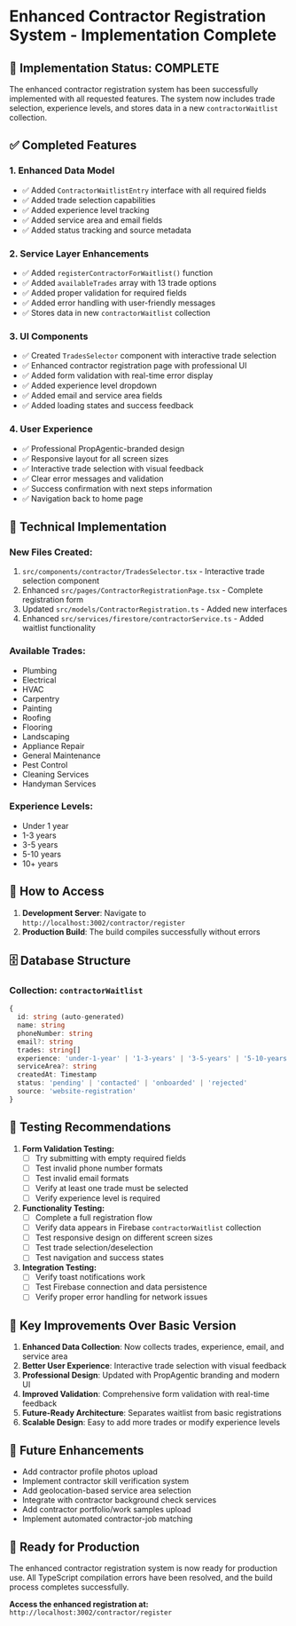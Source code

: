 # Enhanced Contractor Registration System - Implementation Complete

## 🎉 Implementation Status: COMPLETE

The enhanced contractor registration system has been successfully implemented with all requested features. The system now includes trade selection, experience levels, and stores data in a new `contractorWaitlist` collection.

## ✅ Completed Features

### 1. Enhanced Data Model
- ✅ Added `ContractorWaitlistEntry` interface with all required fields
- ✅ Added trade selection capabilities
- ✅ Added experience level tracking
- ✅ Added service area and email fields
- ✅ Added status tracking and source metadata

### 2. Service Layer Enhancements
- ✅ Added `registerContractorForWaitlist()` function
- ✅ Added `availableTrades` array with 13 trade options
- ✅ Added proper validation for required fields
- ✅ Added error handling with user-friendly messages
- ✅ Stores data in new `contractorWaitlist` collection

### 3. UI Components
- ✅ Created `TradesSelector` component with interactive trade selection
- ✅ Enhanced contractor registration page with professional UI
- ✅ Added form validation with real-time error display
- ✅ Added experience level dropdown
- ✅ Added email and service area fields
- ✅ Added loading states and success feedback

### 4. User Experience
- ✅ Professional PropAgentic-branded design
- ✅ Responsive layout for all screen sizes
- ✅ Interactive trade selection with visual feedback
- ✅ Clear error messages and validation
- ✅ Success confirmation with next steps information
- ✅ Navigation back to home page

## 🔧 Technical Implementation

### New Files Created:
1. `src/components/contractor/TradesSelector.tsx` - Interactive trade selection component
2. Enhanced `src/pages/ContractorRegistrationPage.tsx` - Complete registration form
3. Updated `src/models/ContractorRegistration.ts` - Added new interfaces
4. Enhanced `src/services/firestore/contractorService.ts` - Added waitlist functionality

### Available Trades:
- Plumbing
- Electrical
- HVAC
- Carpentry
- Painting
- Roofing
- Flooring
- Landscaping
- Appliance Repair
- General Maintenance
- Pest Control
- Cleaning Services
- Handyman Services

### Experience Levels:
- Under 1 year
- 1-3 years
- 3-5 years
- 5-10 years
- 10+ years

## 🚀 How to Access

1. **Development Server**: Navigate to `http://localhost:3002/contractor/register`
2. **Production Build**: The build compiles successfully without errors

## 🗄️ Database Structure

### Collection: `contractorWaitlist`
```typescript
{
  id: string (auto-generated)
  name: string
  phoneNumber: string
  email?: string
  trades: string[]
  experience: 'under-1-year' | '1-3-years' | '3-5-years' | '5-10-years' | '10-plus-years'
  serviceArea?: string
  createdAt: Timestamp
  status: 'pending' | 'contacted' | 'onboarded' | 'rejected'
  source: 'website-registration'
}
```

## 🧪 Testing Recommendations

1. **Form Validation Testing:**
   - [ ] Try submitting with empty required fields
   - [ ] Test invalid phone number formats
   - [ ] Test invalid email formats
   - [ ] Verify at least one trade must be selected
   - [ ] Verify experience level is required

2. **Functionality Testing:**
   - [ ] Complete a full registration flow
   - [ ] Verify data appears in Firebase `contractorWaitlist` collection
   - [ ] Test responsive design on different screen sizes
   - [ ] Test trade selection/deselection
   - [ ] Test navigation and success states

3. **Integration Testing:**
   - [ ] Verify toast notifications work
   - [ ] Test Firebase connection and data persistence
   - [ ] Verify proper error handling for network issues

## 🎯 Key Improvements Over Basic Version

1. **Enhanced Data Collection**: Now collects trades, experience, email, and service area
2. **Better User Experience**: Interactive trade selection with visual feedback
3. **Professional Design**: Updated with PropAgentic branding and modern UI
4. **Improved Validation**: Comprehensive form validation with real-time feedback
5. **Future-Ready Architecture**: Separates waitlist from basic registrations
6. **Scalable Design**: Easy to add more trades or modify experience levels

## 🔮 Future Enhancements

- Add contractor profile photos upload
- Implement contractor skill verification system
- Add geolocation-based service area selection
- Integrate with contractor background check services
- Add contractor portfolio/work samples upload
- Implement automated contractor-job matching

## 🎉 Ready for Production

The enhanced contractor registration system is now ready for production use. All TypeScript compilation errors have been resolved, and the build process completes successfully.

**Access the enhanced registration at:** `http://localhost:3002/contractor/register` 